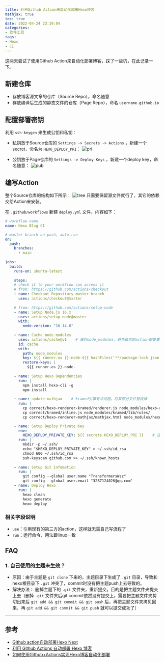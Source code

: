 ```yaml
---
title: 利用Github Action来自动化部署Hexo博客
mathjax: true
toc: true
date: 2022-04-24 23:19:04
categories:
- 软件工具
tags:
- Hexo
- CI
---
```

这两天尝试了使用Github Action来自动化部署博客，踩了一些坑，在此记录一下。

<!--more-->

## 新建仓库
- 存放博客源文章的仓库（Source Repo），命名随意
- 存放编译后生成的静态文件的仓库（Page Repo），命名 `username.github.io`

## 配置部署密钥
利用 `ssh-keygen` 来生成公钥和私钥：
- 私钥放于Source仓库的 `Settings -> Secrets -> Actions` ，新建一个secret，命名为 `HEXO_DEPLOY_PRI`：
![pri](https://cdn.staticaly.com/gh/TransformersWsz/image_hosting@master/pri.614aag5in440.png)

- 公钥放于Page仓库的 `Settings -> Deploy Keys` ，新建一个deploy key，命名随意：
![pub](https://cdn.staticaly.com/gh/TransformersWsz/image_hosting@master/pub.17ltsxgf236k.jpg)


## 编写Action
整个Source仓库的结构如下所示：
![tree](https://cdn.staticaly.com/gh/TransformersWsz/image_hosting@master/tree.72dyffzppe00.jpg)
只需要保留源文件就行了，其它的依赖交给Action来安装。


在 `.github/workflows` 新建 `deploy.yml` 文件，内容如下：

```yaml
# workflow name
name: Hexo Blog CI

# master branch on push, auto run
on: 
  push:
    branches:
      - main
      
jobs:
  build: 
    runs-on: ubuntu-latest 
        
    steps:
    # check it to your workflow can access it
    # from: https://github.com/actions/checkout
    - name: Checkout Repository master branch
      uses: actions/checkout@master 
      
    # from: https://github.com/actions/setup-node  
    - name: Setup Node.js 16.x 
      uses: actions/setup-node@master
      with:
        node-version: "16.14.0"
    
    - name: Cache node modules
      uses: actions/cache@v1    # 缓存node_modules，避免每次跑action都要重新下载
      id: cache
      with:
        path: node_modules
        key: ${{ runner.os }}-node-${{ hashFiles('**/package-lock.json') }}
        restore-keys: |
          ${{ runner.os }}-node-
    
    - name: Setup Hexo Dependencies
      run: |
        npm install hexo-cli -g
        npm install
    
    - name: update mathjax    # kramed引擎有点问题，将其部分文件替换掉
      run: |
        cp correct/hexo-renderer-kramed/renderer.js node_modules/hexo-renderer-kramed/lib/
        cp correct/kramed/inline.js node_modules/kramed/lib/rules/
        cp correct/hexo-renderer-mathjax/mathjax.html node_modules/hexo-renderer-mathjax

    - name: Setup Deploy Private Key
      env:
        HEXO_DEPLOY_PRIVATE_KEY: ${{ secrets.HEXO_DEPLOY_PRI }}    # 这个就是Source仓库的私钥
      run: |
        mkdir -p ~/.ssh/
        echo "$HEXO_DEPLOY_PRIVATE_KEY" > ~/.ssh/id_rsa 
        chmod 600 ~/.ssh/id_rsa
        ssh-keyscan github.com >> ~/.ssh/known_hosts
        
    - name: Setup Git Infomation
      run: | 
        git config --global user.name "TransformersWsz"
        git config --global user.email "3287124026@qq.com"
    - name: Deploy Hexo 
      run: |
        hexo clean
        hexo generate 
        hexo deploy
```

### 相关字段说明
- `use`：引用现有的第三方的action，这样就无需自己写流程了
- `run`：运行命令，用法跟linux一致

## FAQ
### 1. 自己使用的主题未生效？
- 原因：由于主题是 `git clone` 下来的，主题目录下生成了 `.git` 目录，导致和 hexo根目录下 `.git` 冲突了，commit时没有把主题push上去导致的。
- 解决办法： 删掉主题下的 `.git` 文件夹，重新提交，目的是把主题文件夹提交上去（删掉 `.git` 文件夹后git commit依然没有提交上，需要把主题文件夹剪切出来后 `git add && git commit && git push` 后，再把主题文件夹拷贝回来，再 `git add && git commit && git push` 就可以提交成功了）


___

## 参考
- [Github action自动部署Hexo Next](https://blog.csdn.net/liuhp123/article/details/114040409)
- [利用 Github Actions 自动部署 Hexo 博客](https://sanonz.github.io/2020/deploy-a-hexo-blog-from-github-actions/)
- [如何使用Github+Actions实现Hexo博客自动化部署](https://sujie-168.top/2021/05/24/%E5%A6%82%E4%BD%95%E4%BD%BF%E7%94%A8Github-Actions%E5%AE%9E%E7%8E%B0Hexo%E5%8D%9A%E5%AE%A2%E8%87%AA%E5%8A%A8%E5%8C%96%E9%83%A8%E7%BD%B2/)

